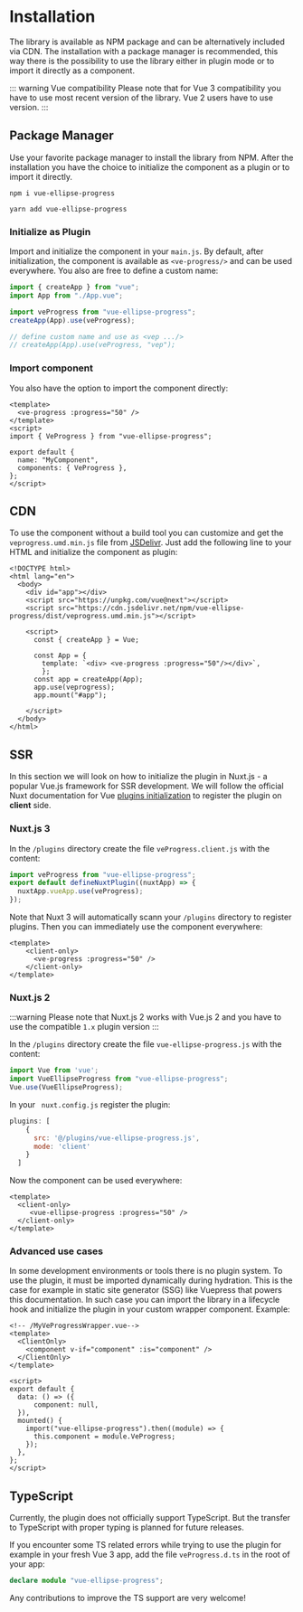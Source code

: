 # Installation

The library is available as NPM package and can be alternatively included via CDN.
The installation with a package manager is recommended,
this way there is the possibility to use the library either in plugin mode or to import it directly as a component.

::: warning Vue compatibility
Please note that for Vue 3 compatibility you have to use most recent <Badge type="tip" text="2.x" vertical="middle" />
version of the library. Vue 2 users have
to use <Badge type="tip" text="1.x" vertical="middle" /> version.
:::

## Package Manager

Use your favorite package manager to install the library from NPM. After the installation you have the choice to
initialize the component as a plugin or to import it directly.

<CodeGroup>
  <CodeGroupItem title="NPM" active>

```bash:no-line-numbers
npm i vue-ellipse-progress
```

  </CodeGroupItem>

  <CodeGroupItem title="Yarn">

```bash:no-line-numbers
yarn add vue-ellipse-progress
```

  </CodeGroupItem>
</CodeGroup>

### Initialize as Plugin

Import and initialize the component in your `main.js`. By default, after initialization, the component is available as
`<ve-progress/>` and can be used everywhere. You also are free to define a custom name:

```js
import { createApp } from "vue";
import App from "./App.vue";

import veProgress from "vue-ellipse-progress";
createApp(App).use(veProgress);

// define custom name and use as <vep .../>
// createApp(App).use(veProgress, "vep");
```

### Import component

You also have the option to import the component directly:

```vue
<template>
  <ve-progress :progress="50" />
</template>
<script>
import { VeProgress } from "vue-ellipse-progress";

export default {
  name: "MyComponent",
  components: { VeProgress },
};
</script>
```

## CDN

To use the component without a build tool you can customize and get the `veprogress.umd.min.js` file from [JSDelivr](https://www.jsdelivr.com/package/npm/vue-ellipse-progress).
Just add the following line to your HTML and initialize the component as plugin:

```html{6,12,15}
<!DOCTYPE html>
<html lang="en">
  <body>
    <div id="app"></div>
    <script src="https://unpkg.com/vue@next"></script>
    <script src="https://cdn.jsdelivr.net/npm/vue-ellipse-progress/dist/veprogress.umd.min.js"></script>

    <script>
      const { createApp } = Vue;

      const App = {
        template: `<div> <ve-progress :progress="50"/></div>`,
        };
      const app = createApp(App);
      app.use(veprogress);
      app.mount("#app");

    </script>
  </body>
</html>
```

## SSR

In this section we will look on how to initialize the plugin in Nuxt.js - a popular Vue.js framework 
for SSR development. We will follow the official Nuxt documentation for Vue [plugins initialization](https://v3.nuxtjs.org/guide/directory-structure/plugins)
to register the plugin on **client** side.

### Nuxt.js 3

In the `/plugins` directory create the file `veProgress.client.js` with the content:
```js
import veProgress from "vue-ellipse-progress";
export default defineNuxtPlugin((nuxtApp) => {
  nuxtApp.vueApp.use(veProgress);
});
```
Note that Nuxt 3 will automatically scann your `/plugins` directory to register plugins. Then you can immediately use the 
component everywhere:
```vue
<template>
    <client-only>
      <ve-progress :progress="50" />
    </client-only>
</template>
```

### Nuxt.js 2

:::warning
Please note that Nuxt.js 2 works with Vue.js 2 and you have to use the compatible `1.x` plugin version
:::

In the `/plugins` directory create the file `vue-ellipse-progress.js` with the content:
```js
import Vue from 'vue';
import VueEllipseProgress from "vue-ellipse-progress";
Vue.use(VueEllipseProgress);
```
In your ` nuxt.config.js` register the plugin:

```js
plugins: [
    {
      src: '@/plugins/vue-ellipse-progress.js',
      mode: 'client'
    }
  ]
```
Now the component can be used everywhere:
```vue
<template>
  <client-only>
     <vue-ellipse-progress :progress="50" />
  </client-only>
</template>
```

### Advanced use cases

In some development environments or tools there is no plugin system. To use the plugin, it must be imported dynamically 
during hydration. This is the case for example in static site generator (SSG) like Vuepress that powers this documentation.
In such case you can import the library in a lifecycle hook and initialize the plugin in your custom wrapper component. Example:

```vue
<!-- /MyVeProgressWrapper.vue-->
<template>
  <ClientOnly>
    <component v-if="component" :is="component" />
  </ClientOnly>
</template>

<script>
export default {
  data: () => ({
      component: null,
  }),
  mounted() {
    import("vue-ellipse-progress").then((module) => {
      this.component = module.VeProgress;
    });
  },
};
</script>
```

## TypeScript

Currently, the plugin does not officially support TypeScript. But the transfer to TypeScript with proper typing is 
planned for future releases.

If you encounter some TS related errors while trying to use the plugin for example in your fresh Vue 3 app, add the file 
`veProgress.d.ts` in the root of your app:

```ts
declare module "vue-ellipse-progress";
```

Any contributions to improve the TS support are very welcome!

